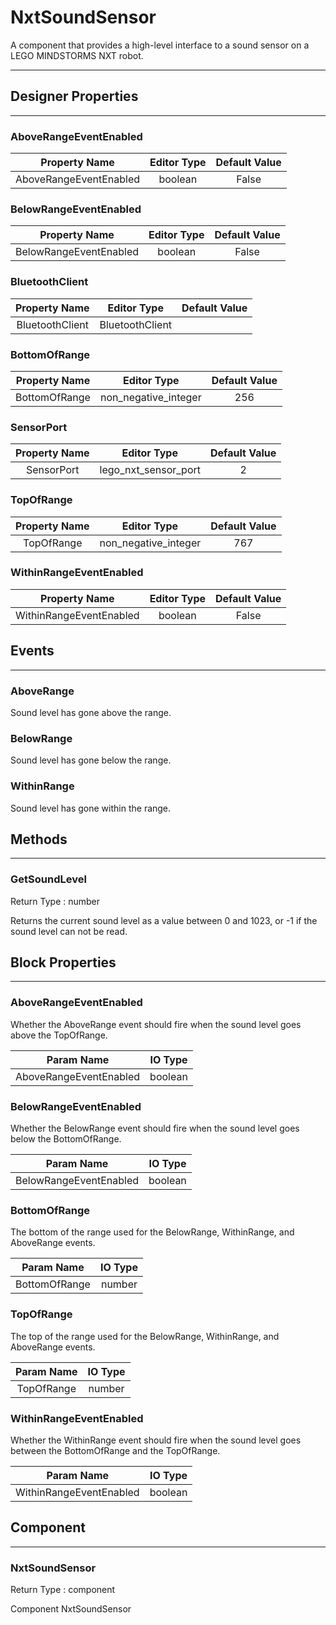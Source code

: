 <!--
  Copyright © 2013-2021 MIT, All rights reserved
  Released under the Apache License, Version 2.0
  http://www.apache.org/licenses/LICENSE-2.0
-->

# NxtSoundSensor

A component that provides a high-level interface to a sound sensor on a LEGO MINDSTORMS NXT robot.

---

## Designer Properties

---

### AboveRangeEventEnabled

|      Property Name     | Editor Type | Default Value |
| :--------------------: | :---------: | :-----------: |
| AboveRangeEventEnabled |   boolean   |     False     |

### BelowRangeEventEnabled

|      Property Name     | Editor Type | Default Value |
| :--------------------: | :---------: | :-----------: |
| BelowRangeEventEnabled |   boolean   |     False     |

### BluetoothClient

|  Property Name  |   Editor Type   | Default Value |
| :-------------: | :-------------: | :-----------: |
| BluetoothClient | BluetoothClient |               |

### BottomOfRange

| Property Name |      Editor Type     | Default Value |
| :-----------: | :------------------: | :-----------: |
| BottomOfRange | non_negative_integer |      256      |

### SensorPort

| Property Name |      Editor Type     | Default Value |
| :-----------: | :------------------: | :-----------: |
|   SensorPort  | lego_nxt_sensor_port |       2       |

### TopOfRange

| Property Name |      Editor Type     | Default Value |
| :-----------: | :------------------: | :-----------: |
|   TopOfRange  | non_negative_integer |      767      |

### WithinRangeEventEnabled

|      Property Name      | Editor Type | Default Value |
| :---------------------: | :---------: | :-----------: |
| WithinRangeEventEnabled |   boolean   |     False     |

## Events

---

### AboveRange

<div block-type = "component_event" component-selector = "NxtSoundSensor" event-selector = "AboveRange" id = "nxtsoundsensor-aboverange"></div>

Sound level has gone above the range.

### BelowRange

<div block-type = "component_event" component-selector = "NxtSoundSensor" event-selector = "BelowRange" id = "nxtsoundsensor-belowrange"></div>

Sound level has gone below the range.

### WithinRange

<div block-type = "component_event" component-selector = "NxtSoundSensor" event-selector = "WithinRange" id = "nxtsoundsensor-withinrange"></div>

Sound level has gone within the range.

## Methods

---

### GetSoundLevel

<div block-type = "component_method" component-selector = "NxtSoundSensor" method-selector = "GetSoundLevel" id = "nxtsoundsensor-getsoundlevel"></div>

Return Type : number

Returns the current sound level as a value between 0 and 1023, or -1 if the sound level can not be read.

## Block Properties

---

### AboveRangeEventEnabled

<div block-type = "component_set_get" component-selector = "NxtSoundSensor" property-selector = "AboveRangeEventEnabled" property-type = "get" id = "get-nxtsoundsensor-aboverangeeventenabled"></div>

<div block-type = "component_set_get" component-selector = "NxtSoundSensor" property-selector = "AboveRangeEventEnabled" property-type = "set" id = "set-nxtsoundsensor-aboverangeeventenabled"></div>

Whether the AboveRange event should fire when the sound level goes above the TopOfRange.

|       Param Name       | IO Type |
| :--------------------: | :-----: |
| AboveRangeEventEnabled | boolean |

### BelowRangeEventEnabled

<div block-type = "component_set_get" component-selector = "NxtSoundSensor" property-selector = "BelowRangeEventEnabled" property-type = "get" id = "get-nxtsoundsensor-belowrangeeventenabled"></div>

<div block-type = "component_set_get" component-selector = "NxtSoundSensor" property-selector = "BelowRangeEventEnabled" property-type = "set" id = "set-nxtsoundsensor-belowrangeeventenabled"></div>

Whether the BelowRange event should fire when the sound level goes below the BottomOfRange.

|       Param Name       | IO Type |
| :--------------------: | :-----: |
| BelowRangeEventEnabled | boolean |

### BottomOfRange

<div block-type = "component_set_get" component-selector = "NxtSoundSensor" property-selector = "BottomOfRange" property-type = "get" id = "get-nxtsoundsensor-bottomofrange"></div>

<div block-type = "component_set_get" component-selector = "NxtSoundSensor" property-selector = "BottomOfRange" property-type = "set" id = "set-nxtsoundsensor-bottomofrange"></div>

The bottom of the range used for the BelowRange, WithinRange, and AboveRange events.

|   Param Name  | IO Type |
| :-----------: | :-----: |
| BottomOfRange |  number |

### TopOfRange

<div block-type = "component_set_get" component-selector = "NxtSoundSensor" property-selector = "TopOfRange" property-type = "get" id = "get-nxtsoundsensor-topofrange"></div>

<div block-type = "component_set_get" component-selector = "NxtSoundSensor" property-selector = "TopOfRange" property-type = "set" id = "set-nxtsoundsensor-topofrange"></div>

The top of the range used for the BelowRange, WithinRange, and AboveRange events.

| Param Name | IO Type |
| :--------: | :-----: |
| TopOfRange |  number |

### WithinRangeEventEnabled

<div block-type = "component_set_get" component-selector = "NxtSoundSensor" property-selector = "WithinRangeEventEnabled" property-type = "get" id = "get-nxtsoundsensor-withinrangeeventenabled"></div>

<div block-type = "component_set_get" component-selector = "NxtSoundSensor" property-selector = "WithinRangeEventEnabled" property-type = "set" id = "set-nxtsoundsensor-withinrangeeventenabled"></div>

Whether the WithinRange event should fire when the sound level goes between the BottomOfRange and the TopOfRange.

|        Param Name       | IO Type |
| :---------------------: | :-----: |
| WithinRangeEventEnabled | boolean |

## Component

---

### NxtSoundSensor

<div block-type = "component_component_block" component-selector = "NxtSoundSensor" id = "component-nxtsoundsensor"></div>

Return Type : component

Component NxtSoundSensor

